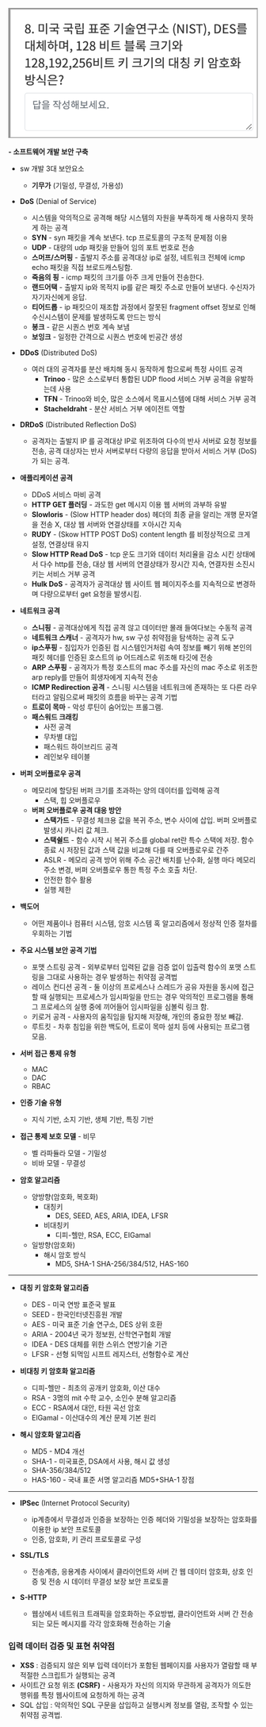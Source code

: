 ![](img/2022-10-12-14-38-21.png)

**- 소프트웨어 개발 보안 구축**

- sw 개발 3대 보안요소
  - **기무가** (기밀성, 무결성, 가용성)

- **DoS** (Denial of Service)
  - 시스템을 악의적으로 공격해 해당 시스템의 자원을 부족하게 해 사용하지 못하게 하는 공격
  - **SYN** - syn 패킷을 계속 보낸다. tcp 프로토콜의 구조적 문제점 이용
  - **UDP** - 대량의 udp 패킷을 만들어 임의 포트 번호로 전송
  - **스머프/스머핑** - 출발지 주소를 공격대상 ip로 설정, 네트워크 전체에 icmp echo 패킷을 직접 브로드캐스팅함.
  - **죽음의 핑** - icmp 패킷의 크기를 아주 크게 만들어 전송한다.
  - **랜드어택** - 출발지 ip와 목적지 ip를 같은 패킷 주소로 만들어 보낸다. 수신자가 자기자신에게 응답.
  - **티어드롭** - ip 패킷으이 재조합 과정에서 잘못된 fragment offset 정보로 인해 수신시스템이 문제를 발생하도록 만드는 방식
  - **봉크** - 같은 시퀀스 번호 계속 보냄
  - **보잉크** - 일정한 간격으로 시퀀스 번호에 빈공간 생성

- **DDoS** (Distributed DoS)
  - 여러 대의 공격자를 분산 배치해 동시 동작하게 함으로써 특정 사이트 공격
    - **Trinoo** - 많은 소스로부터 통합된 UDP flood 서비스 거부 공격을 유발하는데 사용
    - **TFN** - Trinoo와 비슷, 많은 소스에서 목표시스템에 대해 서비스 거부 공격
    - **Stacheldraht** - 분산 서비스 거부 에이전트 역할

- **DRDoS** (Distributed Reflection DoS)
  - 공격자는 출발지 IP 를 공격대상 IP로 위조하여 다수의 반사 서버로 요청 정보를 전송, 공격 대상자는 반사 서버로부터 다량의 응답을 받아서 서비스 거부 (DoS)가 되는 공격.

- **애플리케이션 공격**
  - DDoS 서비스 마비 공격
  - **HTTP GET 플러딩** - 과도한 get 메시지 이용 웹 서버의 과부하 유발
  - **Slowloris** -  (Slow HTTP header dos) 헤더의 최종 긑을 알리는 개행 문자열을 전송 X, 대상 웹 서버와 연결상태를 ㅈ아시간 지속
  - **RUDY** - (Skow HTTP POST DoS) content length 를 비정상적으로 크게 설정, 연결상태 유지
  - **Slow HTTP Read DoS** - tcp 운도 크기와 데이터 처리율을 감소 시킨 상태에서 다수 http를 전송, 대상 웹 서버의 연결상태가 장시간 지속, 연결자원 소진시키는 서비스 거부 공격
  - **Hulk DoS** - 공격자가 공격대상 웹 사이트 웹 페이지주소를 지속적으로 변경하며 다량으로부터 get 요청을 발생시킴.


- **네트워크 공격**
  - **스니핑**  - 공격대상에게 직접 공격 않고 데이터만 몰래 들여다보는 수동적 공격
  - **네트워크 스캐너** - 공격자가 hw, sw 구성 취약점을 탐색하는 공격 도구
  - **ip스푸핑** - 침입자가 인증된 컴 시스템인거처럼 속여 정보를 빼기 위해 본인의 패킷 헤더를 인증된 호스트의 ip 어드레스로 위조해 타깃에 전송
  - **ARP 스푸핑** - 공격자가 특정 호스트의 mac 주소를 자신의 mac 주소로 위조한 arp reply를 만들어 희생자에게 지속적 전송
  - **ICMP Redirection 공격** - 스니핑 시스템을 네트워크에 존재하는 또 다른 라우터라고 알림으로써 패킷의 흐름을 바꾸는 공격 기법
  - **트로이 목마** - 악성 루틴이 숨어있는 프롤그램.
  - **패스워드 크래킹**
    - 사전 공격
    - 무차별 대입
    - 패스워드 하이브리드 공격
    - 레인보우 테이블

- **버퍼 오버플로우 공격**
  - 메모리에 할당된 버퍼 크기를 초과하는 양의 데이터를 입력해 공격
    - 스택, 힙 오버플로우
  - **버퍼 오버플로우 공격 대응 방안**
    - **스택가드**  - 무결성 체크용 값을 복귀 주소, 변수 사이에 삽입. 버퍼 오버플로 발생시 카나리 값 체크.
    - **스택쉴드**  - 함수 시작 시 복귀 주소를 global ret란 특수 스택에 저장. 함수 종료 시 저장된 값과 스택 값을 비교해 다를 때 오버플로우로 간주
    - ASLR - 메모리 공격 방어 위해 주소 공간 배치를 난수화, 실행 마다 메모리 주소 변경, 버퍼 오버플로우 통한 특정 주소 호출 차단.
    - 안전한 함수 활용
    - 실행 제한

- **백도어**
  - 어떤 제품이나 컴퓨터 시스템, 암호 시스템 혹 알고리즘에서 정상적 인증 절차를 우회하는 기법

- **주요 시스템 보안 공격 기법**
  - 포맷 스트링 공격 - 외부로부터 입력된 값을 검증 없이 입출력 함수의 포맷 스트링을 그대로 사용하는 경우 발생하는 취약점 공격법
  - 레이스 컨디션 공격 - 둘 이상의 프로세스나 스레드가 공유 자원을 동시에 접근할 때 실행되는 프로세스가 임시파일을 만드는 경우 악의적인 프로그램을 통해 그 프로세스의 실행 중에 끼어들어 임시파일을 심볼릭 링크 함.
  - 키로거 공격 - 사용자의 움직임을 탐지해 저장해, 개인의 중요한 정보 빼감.
  - 루트킷 - 차후 침입을 위한 백도어, 트로이 목마 설치 등에 사용되는 프로그램 모음.

- **서버 접근 통제 유형**
  - MAC
  - DAC
  - RBAC
- **인증 기술 유형**
  - 지식 기반, 소지 기반, 생체 기반, 특징 기반

- **접근 통제 보호 모델** -  비무
  - 벨 라파듈라 모델 - 기밀성
  - 비바 모델    - 무결성

- **암호 알고리즘**
  - 양방향(암호화, 복호화)
    - 대칭키
      - DES, SEED, AES, ARIA, IDEA, LFSR
    - 비대칭키
      - 디피-헬만, RSA, ECC, EIGamal
  - 일방향(암호화)
    - 해시 암호 방식
      - MD5, SHA-1 SHA-256/384/512, HAS-160

---

- **대칭 키 암호화 알고리즘**
  - DES   - 미국 연방 표준국 발표
  - SEED  -  한국인터넷진흥원 개발
  - AES   - 미국 표준 기술 연구소, DES 상위 호환
  - ARIA  - 2004년 국가 정보원, 산학연구협회 개발
  - IDEA  - DES 대체를 위한 스위스 연방기술 기관
  - LFSR  - 선형 되먹임 시프트 레지스터, 선형함수로 계산

- **비대칭 키 암호화 알고리즘**
  - 디피-헬만 - 최초의 공개키 암호화, 이산 대수
  - RSA - 3명의 mit 수학 교수, 소인수 분해 알고리즘
  - ECC - RSA에서 대안, 타원 곡선 암호
  - ElGamal - 이산대수의 계산 문제 기본 원리

- **해시 암호화 알고리즘**
  - MD5 - MD4 개선
  - SHA-1 - 미국표준, DSA에서 사용, 해시 값 생성
  - SHA-356/384/512
  - HAS-160 - 국내 표준 서명 알고리즘 MD5+SHA-1 장점

---

- **IPSec** (Internet Protocol Security)
  - ip계층에서 무결성과 인증을 보장하는 인증 헤더와 기밀성을 보장하는 암호화를 이용한 ip 보안 프로토콜
  - 인증, 암호화, 키 관리 프로토콜로 구성
  
- **SSL/TLS**
  - 전송계층, 응용계층 사이에서 클라이언트와 서버 간 웹 데이터 암호화, 상호 인증 및 전송 시 데이터 무결성 보장 보안 프로토콜

- **S-HTTP**
  - 웹상에서 네트워크 트래픽을 암호화하는 주요방법, 클라이언트와 서버 간 전송되는 모든 메시지를 각각 암호화해 전송하는 기술


### 입력 데이터 검증 및 표현 취약점

- **XSS** : 검증되지 않은 외부 입력 데이터가 포함된 웹페이지를 사용자가 열람할 때 부적절한 스크립트가 실행되는 공격
- 사이트간 요청 위조 **(CSRF)** - 사용자가 자신의 의지와 무관하게 공격자가 의도한 행위를 특정 웹사이트에 요청하게 하는 공격
- SQL 삽입 : 악의적인 SQL 구문을 삽입하고 실행시켜 정보를 열람, 조작할 수 있는 취약점 공격법. 